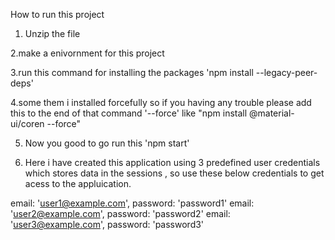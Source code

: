 How to run this project 


1. Unzip the file 

2.make a enivornment for this project

3.run this command for installing the packages 'npm install --legacy-peer-deps'

4.some them i installed forcefully so if you having any trouble please add this to the end of that command '--force'  like "npm install @material-ui/coren --force"

5. Now you good to go run this 'npm start'


6. Here i have created this application using 3 predefined user credentials which stores data in the sessions , so use these below credentials to get acess to the appluication.

email: 'user1@example.com', password: 'password1'
email: 'user2@example.com', password: 'password2'
email: 'user3@example.com', password: 'password3'